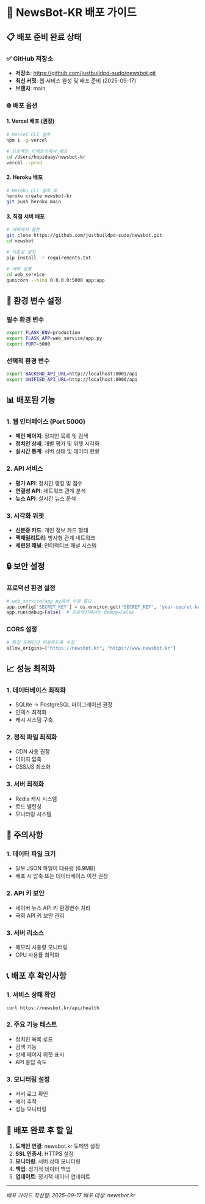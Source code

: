 # 🚀 NewsBot-KR 배포 가이드

## 📋 배포 준비 완료 상태

### ✅ GitHub 저장소
- **저장소**: https://github.com/justbuildpd-sudo/newsbot.git
- **최신 커밋**: 웹 서비스 완성 및 배포 준비 (2025-09-17)
- **브랜치**: main

### 🌐 배포 옵션

#### 1. Vercel 배포 (권장)
```bash
# Vercel CLI 설치
npm i -g vercel

# 프로젝트 디렉토리에서 배포
cd /Users/hopidaay/newsbot-kr
vercel --prod
```

#### 2. Heroku 배포
```bash
# Heroku CLI 설치 후
heroku create newsbot-kr
git push heroku main
```

#### 3. 직접 서버 배포
```bash
# 서버에서 클론
git clone https://github.com/justbuildpd-sudo/newsbot.git
cd newsbot

# 의존성 설치
pip install -r requirements.txt

# 서버 실행
cd web_service
gunicorn --bind 0.0.0.0:5000 app:app
```

## 🔧 환경 변수 설정

### 필수 환경 변수
```bash
export FLASK_ENV=production
export FLASK_APP=web_service/app.py
export PORT=5000
```

### 선택적 환경 변수
```bash
export BACKEND_API_URL=http://localhost:8001/api
export UNIFIED_API_URL=http://localhost:8000/api
```

## 📊 배포된 기능

### 1. 웹 인터페이스 (Port 5000)
- **메인 페이지**: 정치인 목록 및 검색
- **정치인 상세**: 개별 평가 및 위젯 시각화
- **실시간 통계**: 서버 상태 및 데이터 현황

### 2. API 서비스
- **평가 API**: 정치인 랭킹 및 점수
- **연결성 API**: 네트워크 관계 분석
- **뉴스 API**: 실시간 뉴스 분석

### 3. 시각화 위젯
- **신분증 카드**: 개인 정보 카드 형태
- **맥패밀리트리**: 방사형 관계 네트워크
- **세련된 패널**: 인터랙티브 패널 시스템

## 🔒 보안 설정

### 프로덕션 환경 설정
```python
# web_service/app.py에서 수정 필요
app.config['SECRET_KEY'] = os.environ.get('SECRET_KEY', 'your-secret-key')
app.run(debug=False)  # 프로덕션에서는 debug=False
```

### CORS 설정
```python
# 특정 도메인만 허용하도록 수정
allow_origins=["https://newsbot.kr", "https://www.newsbot.kr"]
```

## 📈 성능 최적화

### 1. 데이터베이스 최적화
- SQLite → PostgreSQL 마이그레이션 권장
- 인덱스 최적화
- 캐시 시스템 구축

### 2. 정적 파일 최적화
- CDN 사용 권장
- 이미지 압축
- CSS/JS 최소화

### 3. 서버 최적화
- Redis 캐시 시스템
- 로드 밸런싱
- 모니터링 시스템

## 🚨 주의사항

### 1. 데이터 파일 크기
- 일부 JSON 파일이 대용량 (6.9MB)
- 배포 시 압축 또는 데이터베이스 이전 권장

### 2. API 키 보안
- 네이버 뉴스 API 키 환경변수 처리
- 국회 API 키 보안 관리

### 3. 서버 리소스
- 메모리 사용량 모니터링
- CPU 사용률 최적화

## 📞 배포 후 확인사항

### 1. 서비스 상태 확인
```bash
curl https://newsbot.kr/api/health
```

### 2. 주요 기능 테스트
- 정치인 목록 로드
- 검색 기능
- 상세 페이지 위젯 표시
- API 응답 속도

### 3. 모니터링 설정
- 서버 로그 확인
- 에러 추적
- 성능 모니터링

## 🎯 배포 완료 후 할 일

1. **도메인 연결**: newsbot.kr 도메인 설정
2. **SSL 인증서**: HTTPS 설정
3. **모니터링**: 서버 상태 모니터링
4. **백업**: 정기적 데이터 백업
5. **업데이트**: 정기적 데이터 업데이트

---
*배포 가이드 작성일: 2025-09-17*
*배포 대상: newsbot.kr*
